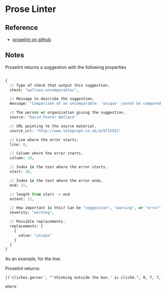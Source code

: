 # Prose Linter


## Reference

- [proselint on github](https://github.com/amperser/proselint)



## Notes

Proselint returns a suggestion with the following properties


```python

{
  // Type of check that output this suggestion.
  check: "wallace.uncomparables",

  // Message to describe the suggestion.
  message: "Comparison of an uncomparable: 'unique' cannot be compared.",

  // The person or organization giving the suggestion.
  source: "David Foster Wallace"

  // URL pointing to the source material.
  source_url: "http://www.telegraph.co.uk/a/9715551"

  // Line where the error starts.
  line: 0,

  // Column where the error starts.
  column: 10,

  // Index in the text where the error starts.
  start: 10,

  // Index in the text where the error ends.
  end: 21,

  // length from start -> end
  extent: 11,

  // How important is this? Can be "suggestion", "warning", or "error".
  severity: "warning",

  // Possible replacements.
  replacements: [
    {
      value: "unique"
    }
  ]
}
```

As an example, for the line:

Proselint returns:
```txt
[('cliches.garner', "'thinking outside the box.' is cliché.", 0, 7, 7, 32, 25, 'warning', None)]

where



```
